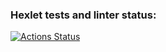 ### Hexlet tests and linter status:
[![Actions Status](https://github.com/IVANn84/frontend-project-12/actions/workflows/hexlet-check.yml/badge.svg)](https://github.com/IVANn84/frontend-project-12/actions)